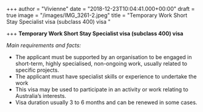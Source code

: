 +++
author = "Vivienne"
date = "2018-12-23T10:04:41.000+00:00"
draft = true
image = "/images/IMG_3261-2.jpeg"
title = "Temporary Work Short Stay Specialist visa (subclass 400) visa "

+++
**Temporary Work Short Stay Specialist visa (subclass 400) visa**

_Main requirements and facts:_

* The applicant must be supported by an organisation to be engaged in short-term, highly specialised, non-ongoing work, usually related to specific projects.
* The applicant must have specialist skills or experience to undertake the work
* This visa may be used to participate in an activity or work relating to Australia’s interests.
* Visa duration usually 3 to 6 months and can be renewed in some cases.